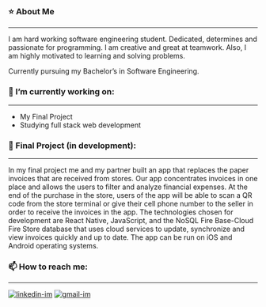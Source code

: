 
### ⭐ About Me
<hr>
I am hard working software engineering student.
Dedicated, determines and passionate for programming. I am creative and great at teamwork. Also, I am highly motivated to learning and solving problems.

Currently pursuing my Bachelor’s in Software Engineering.

### 🔭 I’m currently working on:
<hr>

* My Final Project 
* Studying full stack web development

### 📱 Final Project (in development):
<hr>
In my final project me and my partner built an app that replaces the paper invoices that are received from stores. Our app concentrates invoices in one place and allows the users to filter and analyze financial expenses. At the end of the purchase in the store, users of the app will be able to scan a QR code from the store terminal or give their cell phone number to the seller in order to receive the invoices in the app.
The technologies chosen for development are React Native, JavaScript, and the NoSQL Fire Base-Cloud Fire Store database that uses cloud services to update, synchronize and view invoices quickly and up to date. The app can be run on iOS and Android operating systems.


### 📫 How to reach me:
<hr>
<div class="button-group minor-group">
   <a href="https://www.linkedin.com/in/daniel-ben-yair/" target="_blank"><img src="https://i.ibb.co/Sn54m1J/linkedin-im.png" alt="linkedin-im" border="0"></a>
   <a href="mailto:danielby13@gmail.com" target="_blank"><img src="https://i.ibb.co/PDPQkcp/gmail-im.png" alt="gmail-im" border="0"></a>
</div>

